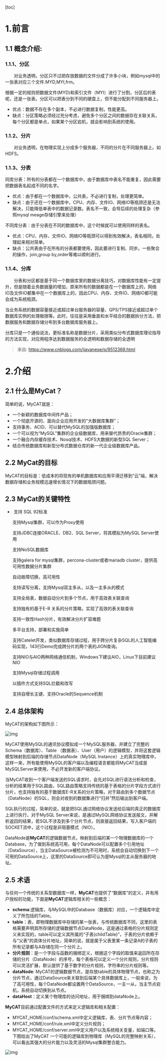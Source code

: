 [toc]

# **1.前言**

## **1.1 概念介绍:**

### **1.1.1、分区**

　　对业务透明，分区只不过把存放数据的文件分成了许多小块，例如mysql中的一张表对应三个文件.MYD,MYI,frm。

根据一定的规则把数据文件(MYD)和索引文件（MYI）进行了分割，分区后的表呢，还是一张表。分区可以把表分到不同的硬盘上，但不能分配到不同服务器上。

- 优点：数据不存在多个副本，不必进行数据复制，性能更高。
- 缺点：分区策略必须经过充分考虑，避免多个分区之间的数据存在关联关系，每个分区都是单点，如果某个分区宕机，就会影响到系统的使用。

### **1.1.2、分片**

　　对业务透明，在物理实现上分成多个服务器，不同的分片在不同服务器上。如HDFS。

### **1.1.3、分表**

同库分表：所有的分表都在一个数据库中，由于数据库中表名不能重复，因此需要把数据表名起成不同的名字。

- 优点：由于都在一个数据库中，公共表，不必进行复制，处理更简单。
- 缺点：由于还在一个数据库中，CPU、内存、文件IO、网络IO等瓶颈还是无法解决，只能降低单表中的数据记录数。表名不一致，会导后续的处理复杂（参照mysql meage存储引擎来处理）

不同库分表：由于分表在不同的数据库中，这个时候就可以使用同样的表名。

- 优点：CPU、内存、文件IO、网络IO等瓶颈可以得到有效解决，表名相同，处理起来相对简单。
- 缺点：公共表由于在所有的分表都要使用，因此要进行复制、同步。一些聚合的操作，join,group by,order等难以顺利进行。

### **1.1.4、分库**

　　分表和分区都是基于同一个数据库里的数据分离技巧，对数据库性能有一定提升，但是随着业务数据量的增加，原来所有的数据都是在一个数据库上的，网络IO及文件IO都集中在一个数据库上的，因此CPU、内存、文件IO、网络IO都可能会成为系统瓶颈。

当业务系统的数据容量接近或超过单台服务器的容量、QPS/TPS接近或超过单个数据库实例的处理极限等。此时，往往是采用垂直和水平结合的数据拆分方法，把数据服务和数据存储分布到多台数据库服务器上。

分库只是一个通俗说法，更标准名称是数据分片，采用类似分布式数据库理论指导的方法实现，对应用程序达到数据服务的全透明和数据存储的全透明

> 来自: https://www.cnblogs.com/ijavanese/p/9512369.html

# **2.介绍**

## **2.1 什么是MyCat？**

简单的说，MyCAT就是：

- 一个新颖的数据库中间件产品；
- 一个彻底开源的、面向企业应用开发的“大数据库集群”；
- 支持事务、ACID、可以替代MySQL的加强版数据库；
- 一个可以视为“MySQL”集群的企业级数据库，用来替代昂贵的Oracle集群；
- 一个融合内存缓存技术、Nosql技术、HDFS大数据的新型SQL Server；
- 结合传统数据库和新型分布式数据仓库的新一代企业级数据库产品。

## **2.2 MyCat的目标**

MyCAT的目标是：低成本的将现有的单机数据库和应用平滑迁移到“云”端，解决数据存储和业务规模迅速增长情况下的数据瓶颈问题。

## **2.3 MyCat的关键特性**

- ​    支持 SQL 92标准

  支持Mysql集群，可以作为Proxy使用

  支持JDBC连接ORACLE、DB2、SQL Server，将其模拟为MySQL  Server使用

  支持NoSQL数据库

  支持galera for mysql集群，percona-cluster或者mariadb cluster，提供高可用性数据分片集群

  自动故障切换，高可用性

  支持读写分离，支持Mysql双主多从，以及一主多从的模式

  支持全局表，数据自动分片到多个节点，用于高效表关联查询

  支持独有的基于E-R 关系的分片策略，实现了高效的表关联查询

  支持一致性Hash分片，有效解决分片扩容难题

  多平台支持，部署和实施简单

  支持Catelet开发，类似数据库存储过程，用于跨分片复杂SQL的人工智能编码实现，143行Demo完成跨分片的两个表的JION查询。

  支持NIO与AIO两种网络通信机制，Windows下建议AIO，Linux下目前建议NIO

  支持Mysql存储过程调用

  以插件方式支持SQL拦截和改写

  支持自增长主键、支持Oracle的Sequence机制

## **2.4 总体架构**

MyCAT的架构如下图所示：

![img](https://gitee.com/xiaokunji/my-images/raw/master/myMD/20210711125504.png)

 

MyCAT使用MySQL的通讯协议模拟成一个MySQL服务器，并建立了完整的Schema（数据库）、Table （数据表）、User（用户）的逻辑模型，并将这套逻辑模型映射到后端的存储节点DataNode（MySQL Instance）上的真实物理库中，这样一来，所有能使用MySQL的客户端以及编程语言都能将MyCAT当成是MySQLServer来使用，不必开发新的客户端协议。

当MyCAT收到一个客户端发送的SQL请求时，会先对SQL进行语法分析和检查，分析的结果用于SQL路由，SQL路由策略支持传统的基于表格的分片字段方式进行分片，也支持独有的基于数据库E-R关系的分片策略，对于路由到多个数据节点（DataNode）的SQL，则会对收到的数据集进行“归并”然后输出到客户端。

SQL执行的过程，简单的说，就是把SQL通过网络协议发送给后端的真正的数据库上进行执行，对于MySQL Server来说，是通过MySQL网络协议发送报文，并解析返回的结果，若SQL不涉及到多个分片节点，则直接返回结果，写入客户端的SOCKET流中，这个过程是非阻塞模式（NIO）。

DataNode是**MyCAT**的逻辑数据节点，映射到后端的某一个物理数据库的一个Database，为了做到系统高可用，每个DataNode可以配置多个引用地址（DataSource），当主DataSource被检测为不可用时，系统会自动切换到下一个可用的DataSource上，这里的DataSource即可认为是Mysql的主从服务器的地址。

## **2.5 术语**

与任何一个传统的关系型数据库一样，**MyCAT**也提供了“数据库”的定义，并有用户授权的功能，下面是**MyCAT**逻辑库相关的一些概念：

- **schema**:逻辑库，与MySQL中的Database（数据库）对应，一个逻辑库中定义了所包括的Table。
- **table**：表，即物理数据库中存储的某一张表，与传统数据库不同，这里的表格需要声明其所存储的逻辑数据节点DataNode，这是通过表格的分片规则定义来实现的，table可以定义其所属的“子表(childTable)”，子表的分片依赖于与“父表”的具体分片地址，简单的说，就是属于父表里某一条记录A的子表的所有记录都与A存储在同一个分片上。
- **分片规则**：是一个字段与函数的捆绑定义，根据这个字段的取值来返回所在存储的分片（DataNode）的序号，每个表格可以定义一个分片规则，分片规则可以灵活扩展，默认提供了基于数字的分片规则，字符串的分片规则等。
- **dataNode**: MyCAT的逻辑数据节点，是存放table的具体物理节点，也称之为分片节点，通过DataSource来关联到后端某个具体数据库上，一般来说，为了高可用性，每个DataNode都设置两个DataSource，一主一从，当主节点宕机，系统自动切换到从节点。
- **dataHost**：定义某个物理库的访问地址，用于捆绑到dataNode上。

 **MyCAT**目前通过配置文件的方式来定义逻辑库和相关配置：

- MYCAT_HOME/conf/schema.xml中定义逻辑库，表、分片节点等内容；
- MYCAT_HOME/conf/rule.xml中定义分片规则；
- MYCAT_HOME/conf/server.xml中定义用户以及系统相关变量，如端口等。下图给出了MyCAT 一个可能的逻辑库到物理库（MySQL的完整映射关系），可以看出其强大的分片能力以及灵活的Mysql集群整合能力。      

![img](https://gitee.com/xiaokunji/my-images/raw/master/myMD/20210711125505.png)